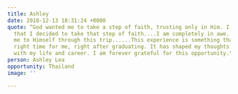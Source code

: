```yaml
---
title: Ashley
date: 2018-12-13 18:31:24 +0000
quote: “God wanted me to take a step of faith, trusting only in Him. I am so glad
  that I decided to take that step of faith....I am completely in awe. God returned
  me to Himself through this trip......This experience is something that came at the
  right time for me, right after graduating. It has shaped my thoughts going forward
  with my life and career. I am forever grateful for this opportunity."
person: Ashley Lea
opportunity: Thailand
image: ''

---
```

